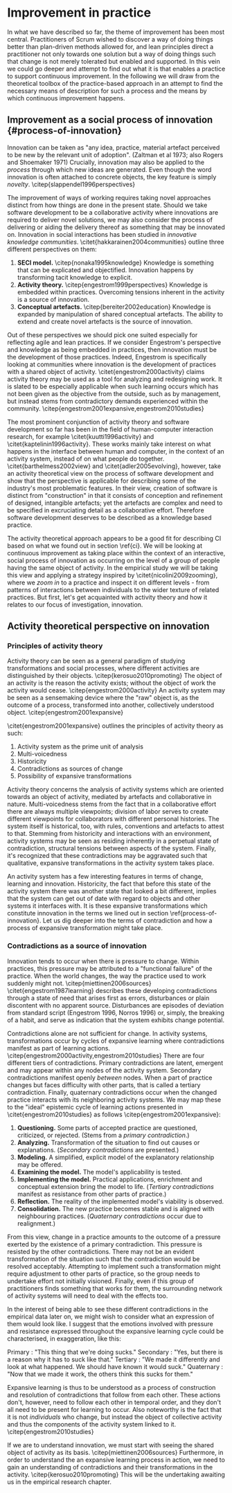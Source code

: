 
# Improvement in practice

In what we have described so far, the theme of improvement has been most central. Practitioners of Scrum wished to discover a way of doing things better than plan-driven methods allowed for, and lean principles direct a practitioner not only towards one solution but a way of doing things such that change is not merely tolerated but enabled and supported. In this vein we could go deeper and attempt to find out what it is that enables a practice to support continuous improvement. In the following we will draw from the theoretical toolbox of the practice-based approach in an attempt to find the necessary means of description for such a process and the means by which continuous improvement happens.

## Improvement as a social process of innovation {#process-of-innovation}

Innovation can be taken as "any idea, practice, material artefact perceived to be new by the relevant unit of adoption". <!-- FIXME: Sources --> (Zaltman et al 1973; also Rogers and Shoemaker 1971) Crucially, innovation may also be applied to the *process* through which new ideas are generated. Even though the word innovation is often attached to concrete objects, the key feature is simply *novelty*. \citep{slappendel1996perspectives}

<!--
- This characterisation of continuous improvement as *continuous innovation*, where the focus is on learning and knowledge management, is not a new one. \citet{boer2003continuous} observe that the field of research has been migrating towards that direction from the earlier *kaizen* or "shop floor CI" approach focused perspective.
-->

The improvement of ways of working requires taking novel approaches distinct from how things are done in the present state. Should we take software development to be a collaborative activity where innovations are required to deliver novel solutions, we may also consider the process of delivering or aiding the delivery thereof as something that may be innovated on. Innovation in social interactions has been studied in *innovative knowledge communities*. \citet{hakkarainen2004communities} outline three different perspectives on them:

1. **SECI model.** \citep{nonaka1995knowledge} Knowledge is something that can be explicated and objectified. Innovation happens by transforming tacit knowledge to explicit.
2. **Activity theory.** \citep{engestrom1999perspectives} Knowledge is embedded within practices. Overcoming tensions inherent in the activity is a source of innovation.
3. **Conceptual artefacts.** \citep{bereiter2002education} Knowledge is expanded by manipulation of shared conceptual artefacts. The ability to extend and create novel artefacts is the source of innovation.

Out of these perspectives we should pick one suited especially for reflecting agile and lean practices. If we consider Engestrom's perspective and knowledge as being embedded in practices, then innovation must be the development of those practices. Indeed, Engestrom is specifically looking at communities where innovation is the development of practices with a shared object of activity. \citet{engestrom2000activity} claims activity theory may be used as a tool for analyzing and redesigning work. It is slated to be especially applicable when such learning occurs which has not been given as the objective from the outside, such as by management, but instead stems from contradictory demands experienced within the community. \citep{engestrom2001expansive,engestrom2010studies}

The most prominent conjunction of activity theory and software development so far has been in the field of human-computer interaction research, for example \citet{kuutti1996activity} and \citet{kaptelinin1996activity}. These works mainly take interest on what happens in the interface between human and computer, in the context of an activity system, instead of on what people do together. \citet{barthelmess2002view} and \citet{adler2005evolving}, however, take an activity theoretical view on the process of software development and show that the perspective is applicable for describing some of the industry's most problematic features. In their view, creation of software is distinct from "construction" in that it consists of conception and refinement of designed, intangible artefacts; yet the artefacts are complex and need to be specified in excruciating detail as a collaborative effort. Therefore software development deserves to be described as a knowledge based practice.

The activity theoretical approach appears to be a good fit for describing CI based on what we found out in section \ref{ci}. We will be looking at continuous improvement as taking place within the context of an interactive, social process of innovation as occurring on the level of a group of people having the same object of activity. In the empirical study we will be taking this view and applying a strategy inspired by \citet{nicolini2009zooming}, where we *zoom in* to a practice and inspect it on different levels - from patterns of interactions between individuals to the wider texture of related practices. But first, let's get acquainted with activity theory and how it relates to our focus of investigation, innovation.

## Activity theoretical perspective on innovation

### Principles of activity theory

Activity theory can be seen as a general paradigm of studying transformations and social processes, where different activities are distinguished by their objects. \citep{kerosuo2010promoting} The object of an activity is the reason the activity exists; without the object of work the activity would cease. \citep{engestrom2000activity} An activity system may be seen as a sensemaking device where the "raw" object is, as the outcome of a process, transformed into another, collectively understood object. \citep{engestrom2001expansive}

\citet{engestrom2001expansive} outlines the principles of activity theory as such:

1. Activity system as the prime unit of analysis
2. Multi-voicedness
3. Historicity
4. Contradictions as sources of change
5. Possibility of expansive transformations

Activity theory concerns the analysis of activity systems which are oriented towards an object of activity, mediated by artefacts and collaborative in nature. Multi-voicedness stems from the fact that in a collaborative effort there are always multiple viewpoints; division of labor serves to create different viewpoints for collaborators with different personal histories. The system itself is historical, too, with rules, conventions and artefacts to attest to that. Stemming from historicity and interactions with an environment, activity systems may be seen as residing inherently in a perpetual state of contradiction, structural tensions between aspects of the system. Finally, it's recognized that these contradictions may be aggravated such that qualitative, expansive transformations in the activity system takes place.

An activity system has a few interesting features in terms of change, learning and innovation. Historicity, the fact that before this state of the activity system there was another state that looked a bit different, implies that the system can get out of date with regard to objects and other systems it interfaces with. It is these expansive transformations which constitute innovation in the terms we lined out in section \ref{process-of-innovation}. Let us dig deeper into the terms of contradiction and how a process of expansive transformation might take place.

### Contradictions as a source of innovation

Innovation tends to occur when there is pressure to change. Within practices, this pressure may be attributed to a "functional failure" of the practice. When the world changes, the way the practice used to work suddenly might not. \citep{miettinen2006sources} \citet{engestrom1987learning} describes these developing contradictions through a state of need that arises first as errors, disturbances or plain discontent with no apparent source. Disturbances are episodes of deviation from standard script <!-- FIXME: Sources --> (Engestrom 1996, Norros 1996) or, simply, the breaking of a habit, and serve as indication that the system exhibits change potential.

Contradictions alone are not sufficient for change. In activity systems, transformations occur by cycles of expansive learning where contradictions manifest as part of learning actions.  \citep{engestrom2000activity,engestrom2010studies} There are four different tiers of contradictions. Primary contradictions are latent, emergent and may appear within any nodes of the activity system. Secondary contradictions manifest openly _between_ nodes. When a part of practice changes but faces difficulty with other parts, that is called a tertiary contradiction. Finally, quaternary contradictions occur when the changed practice interacts with its neighboring activity systems. We may map these to the "ideal" epistemic cycle of learning actions presented in \citet{engestrom2010studies} as follows \citep{engestrom2001expansive}:

1. **Questioning.** Some parts of accepted practice are questioned, criticized, or rejected. (Stems from a *primary contradiction*.)
2. **Analyzing.** Transformation of the situation to find out causes or explanations. (*Secondary contradictions* are presented.)
3. **Modeling.** A simplified, explicit model of the explanatory relationship may be offered.
4. **Examining the model.** The model's applicability is tested.
5. **Implementing the model.** Practical applications, enrichment and conceptual extension bring the model to life. (*Tertiary contradictions* manifest as resistance from other parts of practice.)
6. **Reflection.** The reality of the implemented model's viability is observed.
7. **Consolidation.** The new practice becomes stable and is aligned with neighbouring practices. (*Quaternary contradictions* occur due to realignment.)

From this view, change in a practice amounts to the outcome of a pressure exerted by the existence of a primary contradiction. This pressure is resisted by the other contradictions. There may not be an evident transformation of the situation such that the contradiction would be resolved acceptably. Attempting to implement such a transformation might require adjustment to other parts of practice, so the group needs to undertake effort not initially visioned. Finally, even if this group of practitioners finds something that works for them, the surrounding network of activity systems will need to deal with the effects too.

In the interest of being able to see these different contradictions in the empirical data later on, we might wish to consider what an expression of them would look like. I suggest that the emotions involved with pressure and resistance expressed throughout the expansive learning cycle could be characterised, in exaggeration, like this:

Primary
:   "This thing that we're doing sucks."
Secondary
:   "Yes, but there is a reason why it has to suck like that."
Tertiary
:   "We made it differently and look at what happened. We should have known it would suck."
Quaternary
:   "Now that we made it work, the others think this sucks for them."

Expansive learning is thus to be understood as a process of construction and resolution of contradictions that follow from each other. These actions don't, however, need to follow each other in temporal order, and they don't all need to be present for learning to occur. Also noteworthy is the fact that it is not *individuals* who change, but instead the object of collective activity and thus the components of the activity system linked to it. \citep{engestrom2010studies}

If we are to understand innovation, we must start with seeing the shared object of activity as its basis. \citep{miettinen2006sources} Furthermore, in order to understand the an expansive learning process in action, we need to gain an understanding of contradictions and their transformations in the activity. \citep{kerosuo2010promoting} This will be the undertaking awaiting us in the empirical research chapter.
